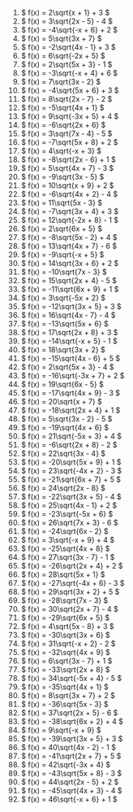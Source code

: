 1. $ f(x) = 2\sqrt{x + 1} + 3 $
2. $ f(x) = 3\sqrt{2x - 5} - 4 $
3. $ f(x) = -4\sqrt{-x + 6} + 2 $
4. $ f(x) = 5\sqrt{3x + 7} $
5. $ f(x) = -2\sqrt{4x - 1} + 3 $
6. $ f(x) = 6\sqrt{-2x + 5} $
7. $ f(x) = 2\sqrt{5x + 3} - 1 $
8. $ f(x) = -3\sqrt{-x + 4} + 6 $
9. $ f(x) = 7\sqrt{3x - 2} $
10. $ f(x) = -4\sqrt{5x + 6} + 3 $
11. $ f(x) = 8\sqrt{2x - 7} - 2 $
12. $ f(x) = -5\sqrt{4x + 1} $
13. $ f(x) = 9\sqrt{-3x + 5} + 4 $
14. $ f(x) = -6\sqrt{2x + 6} $
15. $ f(x) = 3\sqrt{7x - 4} - 5 $
16. $ f(x) = -7\sqrt{5x + 8} + 2 $
17. $ f(x) = 4\sqrt{-x + 3} $
18. $ f(x) = -8\sqrt{2x - 6} + 1 $
19. $ f(x) = 5\sqrt{4x + 7} - 3 $
20. $ f(x) = -9\sqrt{3x - 5} $
21. $ f(x) = 10\sqrt{x + 9} + 2 $
22. $ f(x) = -6\sqrt{4x + 2} - 4 $
23. $ f(x) = 11\sqrt{5x - 3} $
24. $ f(x) = -7\sqrt{3x + 4} + 3 $
25. $ f(x) = 12\sqrt{-2x + 8} - 1 $
26. $ f(x) = 2\sqrt{6x + 5} $
27. $ f(x) = -8\sqrt{5x - 2} + 4 $
28. $ f(x) = 13\sqrt{4x + 7} - 6 $
29. $ f(x) = -9\sqrt{-x + 5} $
30. $ f(x) = 14\sqrt{3x + 6} + 2 $
31. $ f(x) = -10\sqrt{7x - 3} $
32. $ f(x) = 15\sqrt{2x + 4} - 5 $
33. $ f(x) = -11\sqrt{6x + 9} + 1 $
34. $ f(x) = 3\sqrt{-5x + 2} $
35. $ f(x) = -12\sqrt{3x + 5} + 3 $
36. $ f(x) = 16\sqrt{4x - 7} - 4 $
37. $ f(x) = -13\sqrt{5x + 6} $
38. $ f(x) = 17\sqrt{2x + 8} + 3 $
39. $ f(x) = -14\sqrt{-x + 5} - 1 $
40. $ f(x) = 18\sqrt{3x + 2} $
41. $ f(x) = -15\sqrt{4x - 6} + 5 $
42. $ f(x) = 2\sqrt{5x + 3} - 4 $
43. $ f(x) = -16\sqrt{-3x + 7} + 2 $
44. $ f(x) = 19\sqrt{6x - 5} $
45. $ f(x) = -17\sqrt{4x + 9} - 3 $
46. $ f(x) = 20\sqrt{x + 7} $
47. $ f(x) = -18\sqrt{2x + 4} + 1 $
48. $ f(x) = 5\sqrt{3x - 2} - 5 $
49. $ f(x) = -19\sqrt{4x + 6} $
50. $ f(x) = 21\sqrt{-5x + 3} + 4 $
51. $ f(x) = -6\sqrt{2x + 8} - 2 $
52. $ f(x) = 22\sqrt{3x - 4} $
53. $ f(x) = -20\sqrt{5x + 9} + 1 $
54. $ f(x) = 23\sqrt{-4x + 2} - 3 $
55. $ f(x) = -21\sqrt{6x + 7} + 5 $
56. $ f(x) = 24\sqrt{2x - 8} $
57. $ f(x) = -22\sqrt{3x + 5} - 4 $
58. $ f(x) = 25\sqrt{4x - 1} + 2 $
59. $ f(x) = -23\sqrt{-5x + 6} $
60. $ f(x) = 26\sqrt{7x + 3} - 6 $
61. $ f(x) = -24\sqrt{6x - 2} $
62. $ f(x) = 3\sqrt{-x + 9} + 4 $
63. $ f(x) = -25\sqrt{4x + 8} $
64. $ f(x) = 27\sqrt{3x - 7} - 1 $
65. $ f(x) = -26\sqrt{2x + 4} + 2 $
66. $ f(x) = 28\sqrt{5x + 1} $
67. $ f(x) = -27\sqrt{-4x + 6} - 3 $
68. $ f(x) = 29\sqrt{3x + 2} + 5 $
69. $ f(x) = -28\sqrt{7x - 3} $
70. $ f(x) = 30\sqrt{2x + 7} - 4 $
71. $ f(x) = -29\sqrt{6x + 5} $
72. $ f(x) = 4\sqrt{5x - 8} + 3 $
73. $ f(x) = -30\sqrt{3x + 6} $
74. $ f(x) = 31\sqrt{-x + 2} - 2 $
75. $ f(x) = -32\sqrt{4x + 9} $
76. $ f(x) = 6\sqrt{3x - 7} + 1 $
77. $ f(x) = -33\sqrt{2x + 8} $
78. $ f(x) = 34\sqrt{-5x + 4} - 5 $
79. $ f(x) = -35\sqrt{4x + 1} $
80. $ f(x) = 8\sqrt{3x + 7} + 2 $
81. $ f(x) = -36\sqrt{5x - 3} $
82. $ f(x) = 37\sqrt{2x + 5} - 6 $
83. $ f(x) = -38\sqrt{6x + 2} + 4 $
84. $ f(x) = 9\sqrt{-x + 9} $
85. $ f(x) = -39\sqrt{3x + 5} + 3 $
86. $ f(x) = 40\sqrt{4x - 2} - 1 $
87. $ f(x) = -41\sqrt{2x + 7} + 5 $
88. $ f(x) = 42\sqrt{-3x + 4} $
89. $ f(x) = -43\sqrt{5x + 8} - 3 $
90. $ f(x) = 44\sqrt{2x - 5} + 2 $
91. $ f(x) = -45\sqrt{4x + 3} - 4 $
92. $ f(x) = 46\sqrt{-x + 6} + 1 $